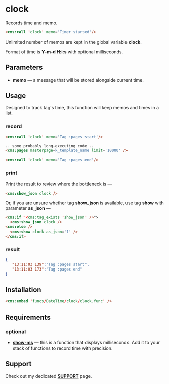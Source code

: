 # clock

Records time and memo.

```html
<cms:call 'clock' memo='Timer started'/>
```

Unlimited number of memos are kept in the global variable **clock**.

Format of time is **Y-m-d H:i:s** with optional milliseconds.

## Parameters

* __memo__ — a message that will be stored alongside current time.

## Usage

Designed to track tag's time, this function will keep memos and times in a list.

### record

```html
<cms:call 'clock' memo='Tag :pages start'/>

.. some probably long-executing code ..
<cms:pages masterpage=k_template_name limit='10000' />

<cms:call 'clock' memo='Tag :pages end'/>
```

### print

Print the result to review where the bottleneck is —
```html
<cms:show_json clock />
```
Or, if you are unsure whether tag **show_json** is available, use tag **show** with parameter **as_json** &mdash;
```html
<cms:if "<cms:tag_exists 'show_json' />">
  <cms:show_json clock />
<cms:else />
  <cms:show clock as_json='1' />
</cms:if>
```

### result

```json
{
   "13:11:03 139":"Tag :pages start",
   "13:11:03 173":"Tag :pages end"
}
```

## Installation


```html
<cms:embed 'funcs/DateTime/clock/clock.func' />
```

## Requirements

### optional

* [__show-ms__](../show-ms/) &mdash; this is a function that displays milliseconds. Add it to your stack of functions to record time with precision.

## Support

Check out my dedicated [**SUPPORT**](/SUPPORT.md) page.
